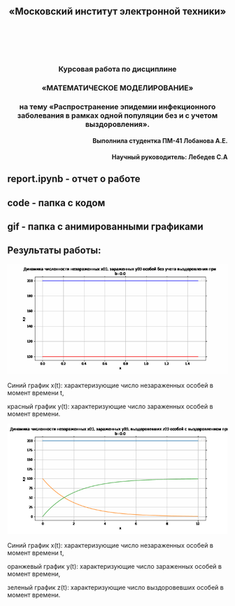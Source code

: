 ## <center>«Московский институт электронной техники»</center>
<br/><br/>
<br/><br/>
### **<center>Курсовая работа по дисциплине</center>**

### **<center>«МАТЕМАТИЧЕСКОЕ МОДЕЛИРОВАНИЕ»</center>**

### **<center>на тему «Распространение эпидемии инфекционного заболевания в рамках одной популяции без и с учетом выздоровления».</center>**
  
#### <div style="text-align: right"> Выполнила студентка  ПМ-41 Лобанова А.Е.</div>
#### <div style="text-align: right"> Научный руководитель: Лебедев С.А</div>

## report.ipynb - отчет о работе
  
## code - папка с кодом

## gif - папка с анимированными графиками
  
## Результаты работы:
  
![Alt Text](https://github.com/Moonzyy/bailey_model/blob/master/gif/not_recovery.gif)

Синий график x(t): характеризующие число незараженных особей в момент времени t, 
  
красный график y(t): характеризующие число зараженных особей в момент времени.

![Alt Text](https://github.com/Moonzyy/bailey_model/blob/master/gif/recovery.gif)

Синий график x(t): характеризующие число незараженных особей в момент времени t, 
  
оранжевый график y(t): характеризующие число зараженных особей в момент времени,
  
зеленый график z(t): характеризующие число выздоровевших особей в момент времени.

